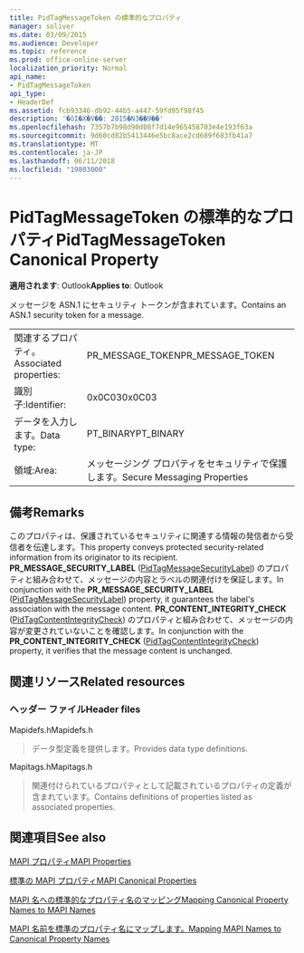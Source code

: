 ```yaml
---
title: PidTagMessageToken の標準的なプロパティ
manager: soliver
ms.date: 03/09/2015
ms.audience: Developer
ms.topic: reference
ms.prod: office-online-server
localization_priority: Normal
api_name:
- PidTagMessageToken
api_type:
- HeaderDef
ms.assetid: fcb93346-db92-44b5-a447-59fd95f98f45
description: '�ŏI�X�V��: 2015�N3��9��'
ms.openlocfilehash: 7357b7b98d90d08f7d14e965458703e4e193f63a
ms.sourcegitcommit: 9d60cd82b5413446e5bc8ace2cd689f683fb41a7
ms.translationtype: MT
ms.contentlocale: ja-JP
ms.lasthandoff: 06/11/2018
ms.locfileid: "19803000"
---
```

# <a name="pidtagmessagetoken-canonical-property"></a><span data-ttu-id="67102-103">PidTagMessageToken の標準的なプロパティ</span><span class="sxs-lookup"><span data-stu-id="67102-103">PidTagMessageToken Canonical Property</span></span>

  
  
<span data-ttu-id="67102-104">**適用されます**: Outlook</span><span class="sxs-lookup"><span data-stu-id="67102-104">**Applies to**: Outlook</span></span> 
  
<span data-ttu-id="67102-105">メッセージを ASN.1 にセキュリティ トークンが含まれています。</span><span class="sxs-lookup"><span data-stu-id="67102-105">Contains an ASN.1 security token for a message.</span></span>
  
|||
|:-----|:-----|
|<span data-ttu-id="67102-106">関連するプロパティ。</span><span class="sxs-lookup"><span data-stu-id="67102-106">Associated properties:</span></span>  <br/> |<span data-ttu-id="67102-107">PR_MESSAGE_TOKEN</span><span class="sxs-lookup"><span data-stu-id="67102-107">PR_MESSAGE_TOKEN</span></span>  <br/> |
|<span data-ttu-id="67102-108">識別子:</span><span class="sxs-lookup"><span data-stu-id="67102-108">Identifier:</span></span>  <br/> |<span data-ttu-id="67102-109">0x0C03</span><span class="sxs-lookup"><span data-stu-id="67102-109">0x0C03</span></span>  <br/> |
|<span data-ttu-id="67102-110">データを入力します。</span><span class="sxs-lookup"><span data-stu-id="67102-110">Data type:</span></span>  <br/> |<span data-ttu-id="67102-111">PT_BINARY</span><span class="sxs-lookup"><span data-stu-id="67102-111">PT_BINARY</span></span>  <br/> |
|<span data-ttu-id="67102-112">領域:</span><span class="sxs-lookup"><span data-stu-id="67102-112">Area:</span></span>  <br/> |<span data-ttu-id="67102-113">メッセージング プロパティをセキュリティで保護します。</span><span class="sxs-lookup"><span data-stu-id="67102-113">Secure Messaging Properties</span></span>  <br/> |
   
## <a name="remarks"></a><span data-ttu-id="67102-114">備考</span><span class="sxs-lookup"><span data-stu-id="67102-114">Remarks</span></span>

<span data-ttu-id="67102-115">このプロパティは、保護されているセキュリティに関連する情報の発信者から受信者を伝達します。</span><span class="sxs-lookup"><span data-stu-id="67102-115">This property conveys protected security-related information from its originator to its recipient.</span></span> <span data-ttu-id="67102-116">**PR_MESSAGE_SECURITY_LABEL** ([PidTagMessageSecurityLabel](pidtagmessagesecuritylabel-canonical-property.md)) のプロパティと組み合わせて、メッセージの内容とラベルの関連付けを保証します。</span><span class="sxs-lookup"><span data-stu-id="67102-116">In conjunction with the **PR_MESSAGE_SECURITY_LABEL** ([PidTagMessageSecurityLabel](pidtagmessagesecuritylabel-canonical-property.md)) property, it guarantees the label's association with the message content.</span></span> <span data-ttu-id="67102-117">**PR_CONTENT_INTEGRITY_CHECK** ([PidTagContentIntegrityCheck](pidtagcontentintegritycheck-canonical-property.md)) のプロパティと組み合わせて、メッセージの内容が変更されていないことを確認します。</span><span class="sxs-lookup"><span data-stu-id="67102-117">In conjunction with the **PR_CONTENT_INTEGRITY_CHECK** ([PidTagContentIntegrityCheck](pidtagcontentintegritycheck-canonical-property.md)) property, it verifies that the message content is unchanged.</span></span>
  
## <a name="related-resources"></a><span data-ttu-id="67102-118">関連リソース</span><span class="sxs-lookup"><span data-stu-id="67102-118">Related resources</span></span>

### <a name="header-files"></a><span data-ttu-id="67102-119">ヘッダー ファイル</span><span class="sxs-lookup"><span data-stu-id="67102-119">Header files</span></span>

<span data-ttu-id="67102-120">Mapidefs.h</span><span class="sxs-lookup"><span data-stu-id="67102-120">Mapidefs.h</span></span>
  
> <span data-ttu-id="67102-121">データ型定義を提供します。</span><span class="sxs-lookup"><span data-stu-id="67102-121">Provides data type definitions.</span></span>
    
<span data-ttu-id="67102-122">Mapitags.h</span><span class="sxs-lookup"><span data-stu-id="67102-122">Mapitags.h</span></span>
  
> <span data-ttu-id="67102-123">関連付けられているプロパティとして記載されているプロパティの定義が含まれています。</span><span class="sxs-lookup"><span data-stu-id="67102-123">Contains definitions of properties listed as associated properties.</span></span>
    
## <a name="see-also"></a><span data-ttu-id="67102-124">関連項目</span><span class="sxs-lookup"><span data-stu-id="67102-124">See also</span></span>



[<span data-ttu-id="67102-125">MAPI プロパティ</span><span class="sxs-lookup"><span data-stu-id="67102-125">MAPI Properties</span></span>](mapi-properties.md)
  
[<span data-ttu-id="67102-126">標準の MAPI プロパティ</span><span class="sxs-lookup"><span data-stu-id="67102-126">MAPI Canonical Properties</span></span>](mapi-canonical-properties.md)
  
[<span data-ttu-id="67102-127">MAPI 名への標準的なプロパティ名のマッピング</span><span class="sxs-lookup"><span data-stu-id="67102-127">Mapping Canonical Property Names to MAPI Names</span></span>](mapping-canonical-property-names-to-mapi-names.md)
  
[<span data-ttu-id="67102-128">MAPI 名前を標準のプロパティ名にマップします。</span><span class="sxs-lookup"><span data-stu-id="67102-128">Mapping MAPI Names to Canonical Property Names</span></span>](mapping-mapi-names-to-canonical-property-names.md)

